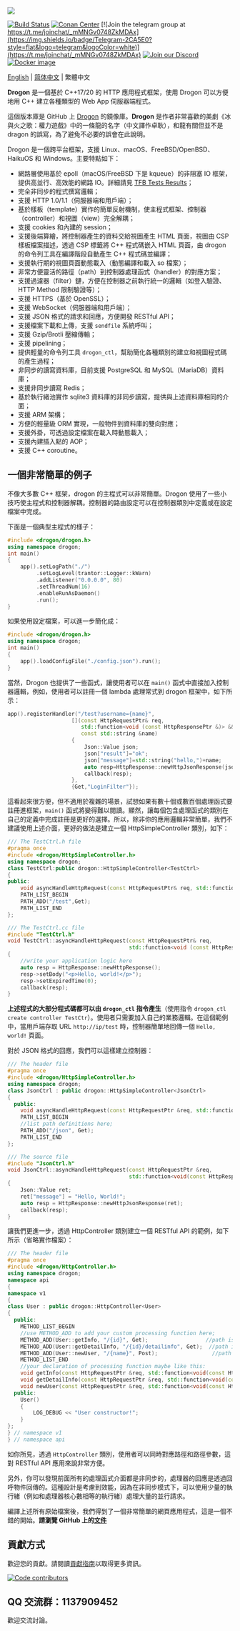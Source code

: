 ![](https://github.com/an-tao/drogon/wiki/images/drogon-white17.jpg)

[![Build Status](https://github.com/an-tao/drogon/workflows/Build%20Drogon/badge.svg?branch=master)](https://github.com/drogonframework/drogon/actions)
[![Conan Center](https://img.shields.io/conan/v/drogon)](https://conan.io/center/recipes/drogon)
[![Join the telegram group at https://t.me/joinchat/_mMNGv0748ZkMDAx](https://img.shields.io/badge/Telegram-2CA5E0?style=flat&logo=telegram&logoColor=white)](https://t.me/joinchat/_mMNGv0748ZkMDAx)
[![Join our Discord](https://dcbadge.vercel.app/api/server/3DvHY6Ewuj?style=flat)](https://discord.gg/3DvHY6Ewuj)
[![Docker image](https://img.shields.io/badge/Docker-image-blue.svg)](https://cloud.docker.com/u/drogonframework/repository/docker/drogonframework/drogon)

[English](./README.md) | [简体中文](./README.zh-CN.md) | 繁體中文

**Drogon** 是一個基於 C++17/20 的 HTTP 應用程式框架，使用 Drogon 可以方便地用 C++ 建立各種類型的 Web App 伺服器端程式。

這個版本庫是 GitHub 上 [Drogon](https://github.com/an-tao/drogon) 的鏡像庫。**Drogon** 是作者非常喜歡的美劇《冰與火之歌：權力遊戲》中的一條龍的名字（中文譯作卓耿），和龍有關但並不是 dragon 的誤寫，為了避免不必要的誤會在此說明。

Drogon 是一個跨平台框架，支援 Linux、macOS、FreeBSD/OpenBSD、HaikuOS 和 Windows。主要特點如下：

* 網路層使用基於 epoll（macOS/FreeBSD 下是 kqueue）的非阻塞 IO 框架，提供高並行、高效能的網路 IO。詳細請見 [TFB Tests Results](https://www.techempower.com/benchmarks/#section=data-r19&hw=ph&test=composite)；
* 完全非同步的程式撰寫邏輯；
* 支援 HTTP 1.0/1.1（伺服器端和用戶端）；
* 基於樣板（template）實作的簡單反射機制，使主程式框架、控制器（controller）和視圖（view）完全解耦；
* 支援 cookies 和內建的 session；
* 支援後端算繪，將控制器產生的資料交給視圖產生 HTML 頁面，視圖由 CSP 樣板檔案描述，透過 CSP 標籤將 C++ 程式碼嵌入 HTML 頁面，由 drogon 的命令列工具在編譯階段自動產生 C++ 程式碼並編譯；
* 支援執行期的視圖頁面動態載入（動態編譯和載入 so 檔案）；
* 非常方便靈活的路徑（path）到控制器處理函式（handler）的對應方案；
* 支援過濾器（filter）鏈，方便在控制器之前執行統一的邏輯（如登入驗證、HTTP Method 限制驗證等）；
* 支援 HTTPS（基於 OpenSSL）；
* 支援 WebSocket（伺服器端和用戶端）；
* 支援 JSON 格式的請求和回應，方便開發 RESTful API；
* 支援檔案下載和上傳，支援 `sendfile` 系統呼叫；
* 支援 Gzip/Brotli 壓縮傳輸；
* 支援 pipelining；
* 提供輕量的命令列工具 `drogon_ctl`，幫助簡化各種類別的建立和視圖程式碼的產生過程；
* 非同步的讀寫資料庫，目前支援 PostgreSQL 和 MySQL（MariaDB）資料庫；
* 支援非同步讀寫 Redis；
* 基於執行緒池實作 sqlite3 資料庫的非同步讀寫，提供與上述資料庫相同的介面；
* 支援 ARM 架構；
* 方便的輕量級 ORM 實現，一般物件到資料庫的雙向對應；
* 支援外掛，可透過設定檔案在載入時動態載入；
* 支援內建插入點的 AOP；
* 支援 C++ coroutine。

## 一個非常簡單的例子

不像大多數 C++ 框架，drogon 的主程式可以非常簡單。Drogon 使用了一些小技巧使主程式和控制器解耦。控制器的路由設定可以在控制器類別中定義或在設定檔案中完成。

下面是一個典型主程式的樣子：

```c++
#include <drogon/drogon.h>
using namespace drogon;
int main()
{
    app().setLogPath("./")
         .setLogLevel(trantor::Logger::kWarn)
         .addListener("0.0.0.0", 80)
         .setThreadNum(16)
         .enableRunAsDaemon()
         .run();
}
```

如果使用設定檔案，可以進一步簡化成：

```c++
#include <drogon/drogon.h>
using namespace drogon;
int main()
{
    app().loadConfigFile("./config.json").run();
}
```

當然，Drogon 也提供了一些函式，讓使用者可以在 `main()` 函式中直接加入控制器邏輯，例如，使用者可以註冊一個 lambda 處理常式到 drogon 框架中，如下所示：

```c++
app().registerHandler("/test?username={name}",
                    [](const HttpRequestPtr& req,
                       std::function<void (const HttpResponsePtr &)> &&callback,
                       const std::string &name)
                    {
                        Json::Value json;
                        json["result"]="ok";
                        json["message"]=std::string("hello,")+name;
                        auto resp=HttpResponse::newHttpJsonResponse(json);
                        callback(resp);
                    },
                    {Get,"LoginFilter"});
```

這看起來很方便，但不適用於複雜的場景，試想如果有數十個或數百個處理函式要註冊進框架，`main()` 函式將變得難以閱讀。顯然，讓每個包含處理函式的類別在自己的定義中完成註冊是更好的選擇。所以，除非你的應用邏輯非常簡單，我們不建議使用上述介面，更好的做法是建立一個 HttpSimpleController 類別，如下：

```c++
/// The TestCtrl.h file
#pragma once
#include <drogon/HttpSimpleController.h>
using namespace drogon;
class TestCtrl:public drogon::HttpSimpleController<TestCtrl>
{
public:
    void asyncHandleHttpRequest(const HttpRequestPtr& req, std::function<void (const HttpResponsePtr &)> &&callback) override;
    PATH_LIST_BEGIN
    PATH_ADD("/test",Get);
    PATH_LIST_END
};

/// The TestCtrl.cc file
#include "TestCtrl.h"
void TestCtrl::asyncHandleHttpRequest(const HttpRequestPtr& req,
                                      std::function<void (const HttpResponsePtr &)> &&callback)
{
    //write your application logic here
    auto resp = HttpResponse::newHttpResponse();
    resp->setBody("<p>Hello, world!</p>");
    resp->setExpiredTime(0);
    callback(resp);
}
```

**上述程式的大部分程式碼都可以由 `drogon_ctl` 指令產生**（使用指令 `drogon_ctl create controller TestCtr`）。使用者只需要加入自己的業務邏輯。在這個範例中，當用戶端存取 URL `http://ip/test` 時，控制器簡單地回傳一個 `Hello, world!` 頁面。

對於 JSON 格式的回應，我們可以這樣建立控制器：

```c++
/// The header file
#pragma once
#include <drogon/HttpSimpleController.h>
using namespace drogon;
class JsonCtrl : public drogon::HttpSimpleController<JsonCtrl>
{
  public:
    void asyncHandleHttpRequest(const HttpRequestPtr &req, std::function<void(const HttpResponsePtr &)> &&callback) override;
    PATH_LIST_BEGIN
    //list path definitions here;
    PATH_ADD("/json", Get);
    PATH_LIST_END
};

/// The source file
#include "JsonCtrl.h"
void JsonCtrl::asyncHandleHttpRequest(const HttpRequestPtr &req,
                                      std::function<void(const HttpResponsePtr &)> &&callback)
{
    Json::Value ret;
    ret["message"] = "Hello, World!";
    auto resp = HttpResponse::newHttpJsonResponse(ret);
    callback(resp);
}
```

讓我們更進一步，透過 HttpController 類別建立一個 RESTful API 的範例，如下所示（省略實作檔案）：

```c++
/// The header file
#pragma once
#include <drogon/HttpController.h>
using namespace drogon;
namespace api
{
namespace v1
{
class User : public drogon::HttpController<User>
{
  public:
    METHOD_LIST_BEGIN
    //use METHOD_ADD to add your custom processing function here;
    METHOD_ADD(User::getInfo, "/{id}", Get);                  //path is /api/v1/User/{arg1}
    METHOD_ADD(User::getDetailInfo, "/{id}/detailinfo", Get);  //path is /api/v1/User/{arg1}/detailinfo
    METHOD_ADD(User::newUser, "/{name}", Post);                 //path is /api/v1/User/{arg1}
    METHOD_LIST_END
    //your declaration of processing function maybe like this:
    void getInfo(const HttpRequestPtr &req, std::function<void(const HttpResponsePtr &)> &&callback, int userId) const;
    void getDetailInfo(const HttpRequestPtr &req, std::function<void(const HttpResponsePtr &)> &&callback, int userId) const;
    void newUser(const HttpRequestPtr &req, std::function<void(const HttpResponsePtr &)> &&callback, std::string &&userName);
  public:
    User()
    {
        LOG_DEBUG << "User constructor!";
    }
};
} // namespace v1
} // namespace api
```

如你所見，透過 `HttpController` 類別，使用者可以同時對應路徑和路徑參數，這對 RESTful API 應用來說非常方便。

另外，你可以發現前面所有的處理函式介面都是非同步的，處理器的回應是透過回呼物件回傳的。這種設計是考慮到效能，因為在非同步模式下，可以使用少量的執行緒（例如和處理器核心數相等的執行緒）處理大量的並行請求。

編譯上述所有原始檔案後，我們得到了一個非常簡單的網頁應用程式，這是一個不錯的開始。**請瀏覽 GitHub 上的[文件](https://drogonframework.github.io/drogon-docs/#/CHN/CHN-01-%E6%A6%82%E8%BF%B0)**

## 貢獻方式

歡迎您的貢獻。請閱讀[貢獻指南](CONTRIBUTING.md)以取得更多資訊。

<a href="https://github.com/drogonframework/drogon/graphs/contributors"><img src="https://contributors-svg.opencollective.com/drogon/contributors.svg?width=890&button=false" alt="Code contributors" /></a>

## QQ 交流群：1137909452

歡迎交流討論。